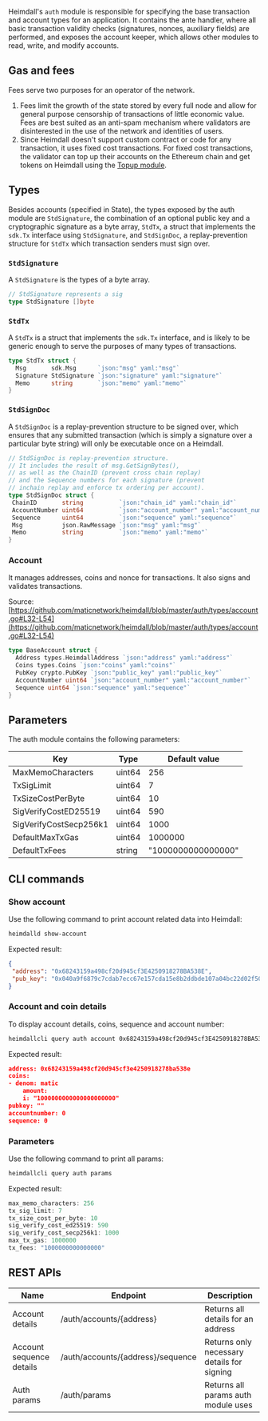 Heimdall's `auth` module is responsible for specifying the base transaction and account types for an application. It contains the ante handler, where all basic transaction validity checks (signatures, nonces, auxiliary fields) are performed, and exposes the account keeper, which allows other modules to read, write, and modify accounts.

## Gas and fees

Fees serve two purposes for an operator of the network.

1. Fees limit the growth of the state stored by every full node and allow for general purpose censorship of transactions of little economic value. Fees are best suited as an anti-spam mechanism where validators are disinterested in the use of the network and identities of users.
2. Since Heimdall doesn't support custom contract or code for any transaction, it uses fixed cost transactions. For fixed cost transactions, the validator can top up their accounts on the Ethereum chain and get tokens on Heimdall using the [Topup module](topup.md).

## Types

Besides accounts (specified in State), the types exposed by the auth module are `StdSignature`, the combination of an optional public key and a cryptographic signature as a byte array, `StdTx`, a struct that implements the `sdk.Tx` interface using `StdSignature`, and `StdSignDoc`, a replay-prevention structure for `StdTx` which transaction senders must sign over.

### `StdSignature`

A `StdSignature` is the types of a byte array.

```go
// StdSignature represents a sig
type StdSignature []byte
```

### `StdTx`

A `StdTx` is a struct that implements the `sdk.Tx` interface, and is likely to be generic enough to serve the purposes of many types of transactions.

```go
type StdTx struct {
  Msg       sdk.Msg      `json:"msg" yaml:"msg"`
  Signature StdSignature `json:"signature" yaml:"signature"`
  Memo      string       `json:"memo" yaml:"memo"`
}
```

### `StdSignDoc`

A `StdSignDoc` is a replay-prevention structure to be signed over, which ensures that any submitted transaction (which is simply a signature over a particular byte string) will only be executable once on a Heimdall.

```go
// StdSignDoc is replay-prevention structure.
// It includes the result of msg.GetSignBytes(),
// as well as the ChainID (prevent cross chain replay)
// and the Sequence numbers for each signature (prevent
// inchain replay and enforce tx ordering per account).
type StdSignDoc struct {
 ChainID       string          `json:"chain_id" yaml:"chain_id"`
 AccountNumber uint64          `json:"account_number" yaml:"account_number"`
 Sequence      uint64          `json:"sequence" yaml:"sequence"`
 Msg           json.RawMessage `json:"msg" yaml:"msg"`
 Memo          string          `json:"memo" yaml:"memo"`
}
```

### Account

It manages addresses, coins and nonce for transactions. It also signs and validates transactions.

Source: [https://github.com/maticnetwork/heimdall/blob/master/auth/types/account.go#L32-L54](https://github.com/maticnetwork/heimdall/blob/master/auth/types/account.go#L32-L54)

```go
type BaseAccount struct {
  Address types.HeimdallAddress `json:"address" yaml:"address"`
  Coins types.Coins `json:"coins" yaml:"coins"`
  PubKey crypto.PubKey `json:"public_key" yaml:"public_key"`
  AccountNumber uint64 `json:"account_number" yaml:"account_number"`
  Sequence uint64 `json:"sequence" yaml:"sequence"`
}
```

## Parameters

The auth module contains the following parameters:

| Key                    | Type   | Default value      |
| ---------------------- | ------ | ------------------ |
| MaxMemoCharacters      | uint64 | 256                |
| TxSigLimit             | uint64 | 7                  |
| TxSizeCostPerByte      | uint64 | 10                 |
| SigVerifyCostED25519   | uint64 | 590                |
| SigVerifyCostSecp256k1 | uint64 | 1000               |
| DefaultMaxTxGas        | uint64 | 1000000            |
| DefaultTxFees          | string | "1000000000000000" |

## CLI commands

### Show account

Use the following command to print account related data into Heimdall:

```bash
heimdalld show-account
```

Expected result:

```json
{
 "address": "0x68243159a498cf20d945cf3E4250918278BA538E",
 "pub_key": "0x040a9f6879c7cdab7ecc67e157cda15e8b2ddbde107a04bc22d02f50032e393f6360a05e85c7c1ecd201ad30dfb886af12dd02b47e4463f6f0f6f94159dc9f10b8"
}
```

### Account and coin details

To display account details, coins, sequence and account number:

```bash
heimdallcli query auth account 0x68243159a498cf20d945cf3E4250918278BA538E --trust-node
```

Expected result:

```json
address: 0x68243159a498cf20d945cf3e4250918278ba538e
coins:
- denom: matic
    amount:
    i: "1000000000000000000000"
pubkey: ""
accountnumber: 0
sequence: 0
```

### Parameters

Use the following command to print all params:

```go
heimdallcli query auth params
```

Expected result:

```go
max_memo_characters: 256
tx_sig_limit: 7
tx_size_cost_per_byte: 10
sig_verify_cost_ed25519: 590
sig_verify_cost_secp256k1: 1000
max_tx_gas: 1000000
tx_fees: "1000000000000000"
```

## REST APIs

| Name                     | Endpoint                          | Description                                |
| ------------------------ | --------------------------------- | ------------------------------------------ |
| Account details          | /auth/accounts/{address}          | Returns all details for an address         |
| Account sequence details | /auth/accounts/{address}/sequence | Returns only necessary details for signing |
| Auth params              | /auth/params                      | Returns all params auth module uses        |
